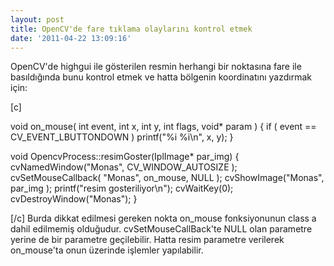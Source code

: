 ```yaml
---
layout: post
title: OpenCV'de fare tıklama olaylarını kontrol etmek
date: '2011-04-22 13:09:16'
---
```


OpenCV'de highgui ile gösterilen resmin herhangi bir noktasına fare ile basıldığında bunu kontrol etmek ve hatta bölgenin koordinatını yazdırmak için:

[c]

void on_mouse( int event, int x, int y, int flags, void* param )
{
 if ( event == CV_EVENT_LBUTTONDOWN )
 printf(&quot;%i %i\n&quot;, x, y);
}

void OpencvProcess::resimGoster(IplImage* par_img)
{
 cvNamedWindow(&quot;Monas&quot;, CV_WINDOW_AUTOSIZE );
 cvSetMouseCallback( &quot;Monas&quot;, on_mouse, NULL );
 cvShowImage(&quot;Monas&quot;, par_img );
 printf(&quot;resim gosteriliyor\n&quot;);
 cvWaitKey(0);
 cvDestroyWindow(&quot;Monas&quot;);
}

[/c]</pre>
Burda dikkat edilmesi gereken nokta on_mouse fonksiyonunun class a dahil edilmemiş olduğudur. cvSetMouseCallBack'te NULL olan parametre yerine de bir parametre geçilebilir. Hatta resim parametre verilerek on_mouse'ta onun üzerinde işlemler yapılabilir.